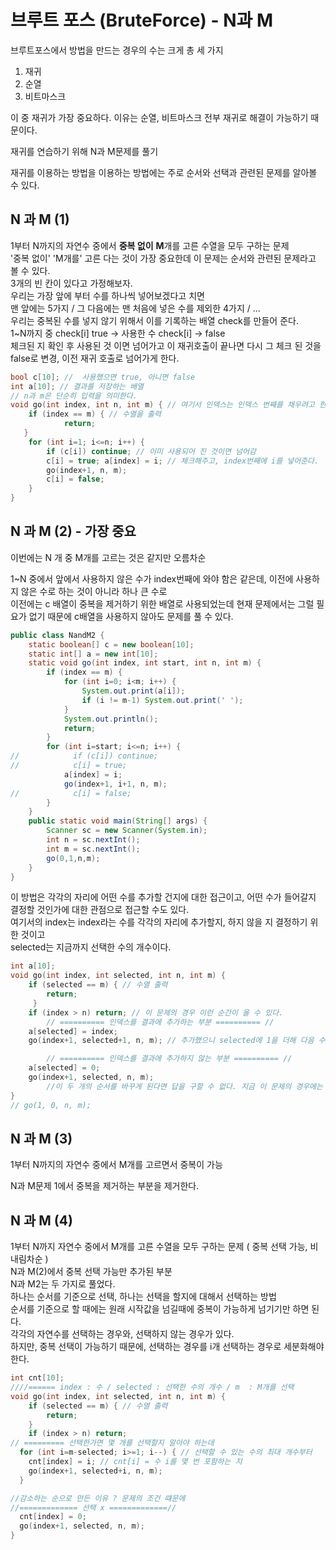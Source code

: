 # 브루트 포스 (BruteForce) - N과 M

브루트포스에서 방법을 만드는 경우의 수는 크게 총 세 가지 

1. 재귀
2. 순열
3. 비트마스크

이 중 재귀가 가장 중요하다. 이유는 순열, 비트마스크 전부 재귀로 해결이 가능하기 때문이다. 

재귀를 연습하기 위해 N과 M문제를 풀기

재귀를 이용하는 방법을 이용하는 방법에는 주로 순서와 선택과 관련된 문제를 알아볼 수 있다.

## N 과 M (1)

1부터 N까지의 자연수 중에서 **중복 없이** **M**개를 고른 수열을 모두 구하는 문제   
'중복 없이' 'M개를' 고른 다는 것이 가장 중요한데 이 문제는 순서와 관련된 문제라고 볼 수 있다.    
3개의 빈 칸이 있다고 가정해보자.     
우리는 가장 앞에 부터 수를 하나씩 넣어보겠다고 치면   
맨 앞에는 5가지 / 그 다음에는 맨 처음에 넣은 수를 제외한 4가지 / ...   
우리는 중복된 수를 넣지 않기 위해서 이를 기록하는 배열 check를 만들어 준다.    
1~N까지 중 check[i] true →  사용한 수 check[i] → false      
체크된 지 확인 후 사용된 것 이면 넘어가고 이 재귀호출이 끝나면 다시 그 체크 된 것을 false로 변경, 이전 재귀 호출로 넘어가게 한다. 

```cpp
bool c[10]; //  사용했으면 true, 아니면 false
int a[10]; // 결과를 저장하는 배열
// n과 m은 단순히 입력을 의미한다. 
void go(int index, int n, int m) { // 여기서 인덱스는 인덱스 번째를 채우려고 한다를 의미한다 (가장 중요!)
	if (index == m) { // 수열을 출력
			return;
   }
    for (int i=1; i<=n; i++) {
        if (c[i]) continue; // 이미 사용되어 진 것이면 넘어감
        c[i] = true; a[index] = i; // 체크해주고, index번째에 i를 넣어준다. 
        go(index+1, n, m);
        c[i] = false;
    }
}
```

## N 과 M (2) - 가장 중요

이번에는 N 개 중 M개를 고르는 것은 같지만 오름차순

1~N 중에서 앞에서 사용하지 않은 수가 index번째에 와야 함은 같은데, 이전에 사용하지 않은 수로 하는 것이 아니라 하나 큰 수로   
이전에는 c 배열이 중복을 제거하기 위한 배열로 사용되었는데 현재 문제에서는 그럴 필요가 없기 때문에 c배열을 사용하지 않아도 문제를 풀 수 있다. 

```java
public class NandM2 {
    static boolean[] c = new boolean[10];
    static int[] a = new int[10];
    static void go(int index, int start, int n, int m) {
        if (index == m) {
            for (int i=0; i<m; i++) {
                System.out.print(a[i]);
                if (i != m-1) System.out.print(' ');
            }
            System.out.println();
            return;
        }
        for (int i=start; i<=n; i++) {
//            if (c[i]) continue;
//            c[i] = true;
            a[index] = i;
            go(index+1, i+1, n, m);
//            c[i] = false;
        }
    }
    public static void main(String[] args) {
        Scanner sc = new Scanner(System.in);
        int n = sc.nextInt();
        int m = sc.nextInt();
        go(0,1,n,m);
    }
}
```

이 방법은 각각의 자리에 어떤 수를 추가할 건지에 대한 접근이고, 어떤 수가 들어갈지 결정할 것인가에 대한 관점으로 접근할 수도 있다.   
여기서의 index는 index라는 수를 각각의 자리에 추가할지, 하지 않을 지 결정하기 위한 것이고   
selected는 지금까지 선택한 수의 개수이다. 

```cpp
int a[10];
void go(int index, int selected, int n, int m) {
	if (selected == m) { // 수열 출력
		return;
	 }
    if (index > n) return; // 이 문제의 경우 이런 순간이 올 수 있다. 
		// ========== 인덱스를 결과에 추가하는 부분 ========== //
    a[selected] = index;
    go(index+1, selected+1, n, m); // 추가했으니 selected에 1을 더해 다음 수로 넘어가게 한다. 

		// ========== 인덱스를 결과에 추가하지 않는 부분 ========== //
    a[selected] = 0;
    go(index+1, selected, n, m);
		//이 두 개의 순서를 바꾸게 된다면 답을 구할 수 없다. 지금 이 문제의 경우에는 사전순으로 구하라는 조건이 있기 때문에 신경써야 한다. 
}
// go(1, 0, n, m);
```

## N 과 M (3)

1부터 N까지의 자연수 중에서 M개를 고르면서 중복이 가능

N과 M문제 1에서 중복을 제거하는 부분을 제거한다. 

## N 과 M (4)

1부터 N까지 자연수 중에서 M개를 고른 수열을 모두 구하는 문제 ( 중복 선택 가능, 비내림차순 )    
N과 M(2)에서 중복 선택 가능만 추가된 부분    
N과 M2는 두 가지로 풀었다.     
하나는 순서를 기준으로 선택, 하나는 선택을 할지에 대해서 선택하는 방법   
순서를 기준으로 할 때에는 원래 시작값을 넘길때에 중복이 가능하게 넘기기만 하면 된다.   
각각의 자연수를 선택하는 경우와, 선택하지 않는 경우가 있다.   
하지만, 중복 선택이 가능하기 때문에, 선택하는 경우를  i개 선택하는 경우로 세분화해야 한다. 

```cpp
int cnt[10];
////====== index : 수 / selected : 선택한 수의 개수 / m  : M개를 선택 
void go(int index, int selected, int n, int m) {
	if (selected == m) { // 수열 출력
		return; 
	}
	if (index > n) return;
// ========= 선택한가면 몇 개를 선택할지 알아야 하는데 
  for (int i=m-selected; i>=1; i--) { // 선택할 수 있는 수의 최대 개수부터 
    cnt[index] = i; // cnt[i] = 수 i를 몇 번 포함하는 지
    go(index+1, selected+i, n, m);
  }

//감소하는 순으로 만든 이유 ? 문제의 조건 떄문에 
//============= 선택 x =============//
  cnt[index] = 0;
  go(index+1, selected, n, m);
}
```